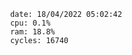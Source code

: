 

                date: 18/04/2022 05:02:42
                cpu: 0.1%
                ram: 18.8%
                cycles: 16740

                         